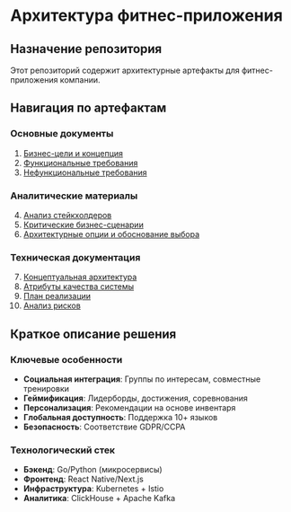 # Архитектура фитнес-приложения

## Назначение репозитория
Этот репозиторий содержит архитектурные артефакты для фитнес-приложения компании.

## Навигация по артефактам

### Основные документы
1. [Бизнес-цели и концепция](architecture/business-goals.md)
2. [Функциональные требования](architecture/functional-requirements)
3. [Нефункциональные требования](architecture/non-functional-requirements.md)

### Аналитические материалы
4. [Анализ стейкхолдеров](architecture/stakeholder-analytics.md)
5. [Критические бизнес-сценарии](architecture/critical-business-processes.md)
6. [Архитектурные опции и обоснование выбора](architecture/architectural-options.md)

### Техническая документация
7. [Концептуальная архитектура](architecture/conceptual-architecture.md)
8. [Атрибуты качества системы](architecture/quality-attributes.md)
9. [План реализации](architecture/development-plan.md)
10. [Анализ рисков](architecture/implementation-risks.md)

## Краткое описание решения

### Ключевые особенности
- **Социальная интеграция**: Группы по интересам, совместные тренировки
- **Геймификация**: Лидерборды, достижения, соревнования
- **Персонализация**: Рекомендации на основе инвентаря
- **Глобальная доступность**: Поддержка 10+ языков
- **Безопасность**: Соответствие GDPR/CCPA

### Технологический стек
- **Бэкенд**: Go/Python (микросервисы)
- **Фронтенд**: React Native/Next.js
- **Инфраструктура**: Kubernetes + Istio
- **Аналитика**: ClickHouse + Apache Kafka